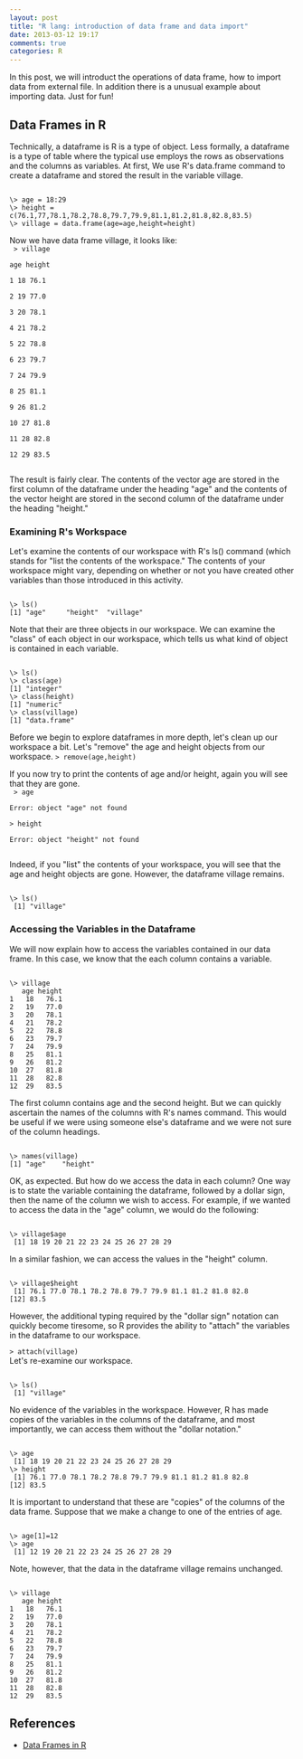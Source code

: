 ```yaml
---
layout: post
title: "R lang: introduction of data frame and data import"
date: 2013-03-12 19:17
comments: true
categories: R
---
```


In this post, we will introduct the operations of data frame, how to import data from external file. In addition there is a unusual example about importing data. Just for fun!

## Data Frames in R
Technically, a dataframe is R is a type of object. Less formally, a dataframe is a type of table where the typical use employs the rows as observations and the columns as variables. At first, We use R's data.frame command to create a dataframe and stored the result in the variable village.
<!--more-->
<code>
\> age = 18:29  
\> height = c(76.1,77,78.1,78.2,78.8,79.7,79.9,81.1,81.2,81.8,82.8,83.5)  
\> village = data.frame(age=age,height=height)  
</code>

Now we have data frame village, it looks like:  
<code>
\> village  
   age height  
1   18   76.1  
2   19   77.0  
3   20   78.1  
4   21   78.2  
5   22   78.8  
6   23   79.7  
7   24   79.9  
8   25   81.1  
9   26   81.2  
10  27   81.8  
11  28   82.8  
12  29   83.5  
</code>

The result is fairly clear. The contents of the vector age are stored in the first column of the dataframe under the heading "age" and the contents of the vector height are stored in the second column of the dataframe under the heading "height."

### Examining R's Workspace
Let's examine the contents of our workspace with R's ls() command (which stands for "list the contents of the workspace." The contents of your workspace might vary, depending on whether or not you have created other variables than those introduced in this activity.

<code>
\> ls()  
[1] "age"     "height"  "village"
</code>

Note that their are three objects in our workspace. We can examine the "class" of each object in our workspace, which tells us what kind of object is contained in each variable.

<code>
\> ls()  
\> class(age)  
[1] "integer"  
\> class(height)  
[1] "numeric"  
\> class(village)  
[1] "data.frame"  
</code>

Before we begin to explore dataframes in more depth, let's clean up our workspace a bit. Let's "remove" the age and height objects from our workspace.
`> remove(age,height)`

If you now try to print the contents of age and/or height, again you will see that they are gone.  
<code>
\> age  
Error: object "age" not found  
\> height  
Error: object "height" not found  
</code>  

Indeed, if you "list" the contents of your workspace, you will see that the age and height objects are gone. However, the dataframe village remains.

<code>
\> ls()  
 [1] "village"  
</code>

### Accessing the Variables in the Dataframe
We will now explain how to access the variables contained in our data frame. In this case, we know that the each column contains a variable.

<code>
\> village  
   age height  
1   18   76.1  
2   19   77.0  
3   20   78.1  
4   21   78.2  
5   22   78.8  
6   23   79.7  
7   24   79.9  
8   25   81.1  
9   26   81.2  
10  27   81.8  
11  28   82.8  
12  29   83.5  
</code>

The first column contains age and the second height. But we can quickly ascertain the names of the columns with R's names command. This would be useful if we were using someone else's dataframe and we were not sure of the column headings.

<code>
\> names(village)  
[1] "age"    "height"  
</code>

OK, as expected. But how do we access the data in each column? One way is to state the variable containing the dataframe, followed by a dollar sign, then the name of the column we wish to access. For example, if we wanted to access the data in the "age" column, we would do the following:

<code>
\> village$age  
 [1] 18 19 20 21 22 23 24 25 26 27 28 29  
</code>
 
In a similar fashion, we can access the values in the "height" column.

<code>
\> village$height  
 [1] 76.1 77.0 78.1 78.2 78.8 79.7 79.9 81.1 81.2 81.8 82.8  
[12] 83.5  
</code>

However, the additional typing required by the "dollar sign" notation can quickly become tiresome, so R provides the ability to "attach" the variables in the dataframe to our workspace.

`> attach(village)`  
Let's re-examine our workspace.

<code>
\> ls()  
 [1] "village"  
</code>

No evidence of the variables in the workspace. However, R has made copies of the variables in the columns of the dataframe, and most importantly, we can access them without the "dollar notation."

<code>
\> age  
 [1] 18 19 20 21 22 23 24 25 26 27 28 29  
\> height  
 [1] 76.1 77.0 78.1 78.2 78.8 79.7 79.9 81.1 81.2 81.8 82.8  
[12] 83.5  
</code>

It is important to understand that these are "copies" of the columns of the data frame. Suppose that we make a change to one of the entries of age.

<code>
\> age[1]=12  
\> age  
 [1] 12 19 20 21 22 23 24 25 26 27 28 29  
</code>
 
Note, however, that the data in the dataframe village remains unchanged.

<code>
\> village  
   age height  
1   18   76.1  
2   19   77.0  
3   20   78.1  
4   21   78.2  
5   22   78.8  
6   23   79.7  
7   24   79.9  
8   25   81.1  
9   26   81.2  
10  27   81.8  
11  28   82.8  
12  29   83.5  
</code>

## References
 - [Data Frames in R](http://msenux.redwoods.edu/math/R/dataframe.php)
